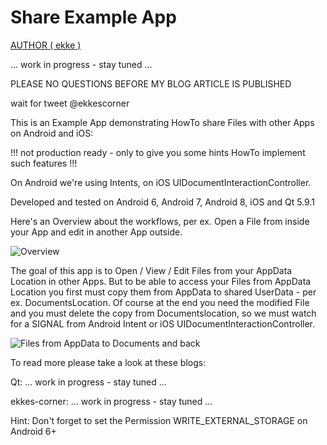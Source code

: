 # Share Example App

[AUTHOR ( ekke )](AUTHOR.md)

... work in progress - stay tuned ...

PLEASE NO QUESTIONS BEFORE MY BLOG ARTICLE IS PUBLISHED

wait for tweet @ekkescorner

This is an Example App demonstrating HowTo share Files with other Apps on Android and iOS:

!!! not production ready - only to give you some hints HowTo implement such features !!!

On Android we're using Intents, on iOS UIDocumentInteractionController.

Developed and tested on Android 6, Android 7, Android 8, iOS and Qt 5.9.1

Here's an Overview about the workflows, per ex. Open a File from inside your App and edit in another App outside.

![Overview](https://github.com/ekke/ekkesSHAREexample/blob/master/docs/share_overview.png)

The goal of this app is to Open / View / Edit Files from your AppData Location in other Apps. But to be able to access your Files from AppData Location you first must copy them from AppData to shared UserData - per ex. DocumentsLocation.
Of course at the end you need the modified File and you must delete the copy from Documentslocation, so we must watch for a SIGNAL from Android Intent or iOS UIDocumentInteractionController.

![Files from AppData to Documents and back](https://github.com/ekke/ekkesSHAREexample/blob/master/docs/file_flow.png)



To read more please take a look at these blogs:

Qt: ... work in progress - stay tuned ...

ekkes-corner: ... work in progress - stay tuned ...

Hint: Don't forget to set the Permission WRITE_EXTERNAL_STORAGE on Android 6+





